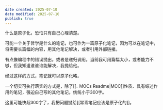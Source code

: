 ```yaml
---
date created: 2025-07-10
date modified: 2025-07-10
publish: true
---
```


什么是原子化，恐怕只有自己心理清楚。

可能一个关于哲学是什么的笔记，也可作为一篇原子化笔记，因为可以在笔记中，将需要长篇幅的内容，用其他笔记解决，或者引用外部链接。

有点像编程中的错误抛出，或者是递归调用。当前我可用篇幅太小，或者能力不够，但我知道谁谁谁能解决，我抛给他。

经过这样的方式，笔记就可以原子化咯。

一个切实可执行落实的方式是，除了[[_ MOCs Readme|MOC]]性质、具有综述作用的笔记，强迫自己写的其他笔记，统统小于300字。

这里可能快超300字了，我把问题抛给[[常青笔记应该是原子化的]]。